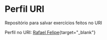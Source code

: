# Perfil URI
Repositório para salvar exercícios feitos no URI

Perfil no URI: [Rafael Felipe](https://www.urionlinejudge.com.br/judge/pt/profile/569199){target="_blank"}
